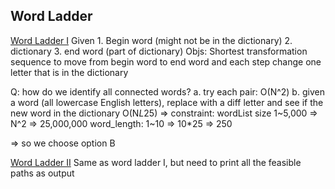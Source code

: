 ## Word Ladder  
[Word Ladder I](https://leetcode.com/problems/word-ladder/submissions/ "BFS" )
Given 1. Begin word (might not be in the dictionary)
      2. dictionary
      3. end word (part of dictionary)
Objs: Shortest transformation sequence to move from begin word to end word
      and each step change one letter that is in the dictionary

Q: how do we identify all connected words?
 a. try each pair: O(N^2)
 b. given a word (all lowercase English letters), replace with a diff letter and
    see if the new word in the dictionary
    O(N*L*25)
 => constraint: wordList size 1~5,000 => N^2   => 25,000,000
                word_length: 1~10     => 10*25 => 250

=> so we choose option B

[Word Ladder II](https://leetcode.com/problems/word-ladder-ii/ "BFS")
Same as word ladder I, but need to print all the feasible paths as output
